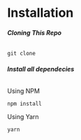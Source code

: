 # Installation



###### **Cloning This Repo**

```
git clone 
```



###### **Install all dependecies**



Using NPM

```bash
npm install
```



Using Yarn

```bash
yarn
```
